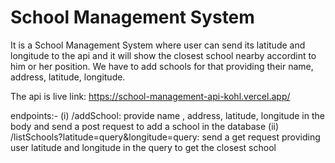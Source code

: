 
# School Management System

It is a School Management System where user can send its latitude and longitude to the api and it will show the closest school nearby accordint to him or her position. We have to add schools for that providing their name, address, latitude, longitude.

The api is live
link: https://school-management-api-kohl.vercel.app/

endpoints:-
(i) /addSchool: provide name , address, latitude, longitude in the body and send a post request to add a school in the database
(ii) /listSchools?latitude=query&longitude=query:
send a get request providing user latitude and longitude in the query to get the closest school

